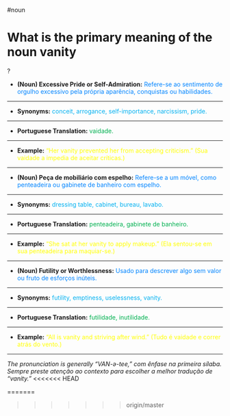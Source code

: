 #noun

# What is the primary meaning of the noun vanity
?
- **(Noun) Excessive Pride or Self-Admiration:** <span style="color:rgb(0, 132, 255)">Refere-se ao sentimento de orgulho excessivo pela própria aparência, conquistas ou habilidades.</span>
---
- **Synonyms:** <span style="color:rgb(0, 176, 240)">conceit, arrogance, self-importance, narcissism, pride.</span>
---
- **Portuguese Translation:** <span style="color:rgb(0, 176, 80)">vaidade.</span>
---
- **Example:** <span style="color:rgb(255, 255, 0)">“Her vanity prevented her from accepting criticism.” (Sua vaidade a impedia de aceitar críticas.)</span>
---
- **(Noun) Peça de mobiliário com espelho:** <span style="color:rgb(0, 132, 255)">Refere-se a um móvel, como penteadeira ou gabinete de banheiro com espelho.</span>
---
- **Synonyms:** <span style="color:rgb(0, 176, 240)">dressing table, cabinet, bureau, lavabo.</span>
---
- **Portuguese Translation:** <span style="color:rgb(0, 176, 80)">penteadeira, gabinete de banheiro.</span>
---
- **Example:** <span style="color:rgb(255, 255, 0)">“She sat at her vanity to apply makeup.” (Ela sentou-se em sua penteadeira para maquiar-se.)</span>
---
- **(Noun) Futility or Worthlessness:** <span style="color:rgb(0, 132, 255)">Usado para descrever algo sem valor ou fruto de esforços inúteis.</span>
---
- **Synonyms:** <span style="color:rgb(0, 176, 240)">futility, emptiness, uselessness, vanity.</span>
---
- **Portuguese Translation:** <span style="color:rgb(0, 176, 80)">futilidade, inutilidade.</span>
---
- **Example:** <span style="color:rgb(255, 255, 0)">“All is vanity and striving after wind.” (Tudo é vaidade e correr atrás do vento.)</span>
---
_The pronunciation is generally “VAN-ə-tee,” com ênfase na primeira sílaba. Sempre preste atenção ao contexto para escolher a melhor tradução de “vanity.”_
<<<<<<< HEAD

=======

>>>>>>> origin/master
<!--SR:!2025-07-04,19,250-->
